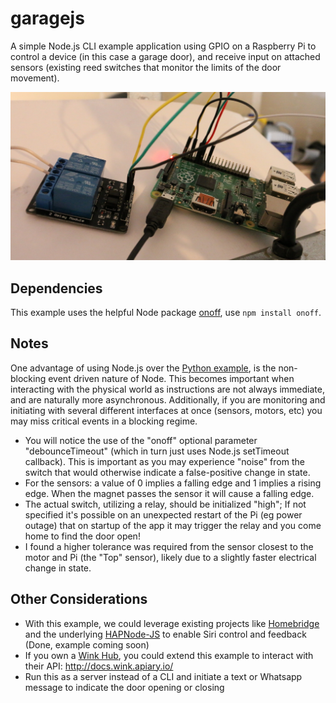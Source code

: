 # garagejs
A simple Node.js CLI example application using GPIO on a Raspberry Pi to control a device (in this case a garage door), 
and receive input on attached sensors (existing reed switches that monitor the limits of the door movement).  

![GaragePi](./img/GaragePiAndRelay.jpg?raw=true "Garage Pi and Relay")

## Dependencies
This example uses the helpful Node package [onoff](https://github.com/fivdi/onoff), use `npm install onoff`.

## Notes
One advantage of using Node.js over the [Python example](https://github.com/scoobyshi/garagepy), is the non-blocking event driven nature of Node.
This becomes important when interacting with the physical world as instructions are not always immediate, and are naturally more asynchronous.  Additionally, if 
you are monitoring and initiating with several different interfaces at once (sensors, motors, etc) you may miss critical events in a blocking regime.

- You will notice the use of the "onoff" optional parameter "debounceTimeout" (which in turn just uses Node.js setTimeout callback).  This is important 
as you may experience "noise" from the switch that would otherwise indicate a false-positive change in state.  
- For the sensors: a value of 0 implies a falling edge and 1 implies a rising edge.  When the magnet passes the sensor it will cause a falling edge.
- The actual switch, utilizing a relay, should be initialized "high"; If not specified it's possible on an unexpected restart of the Pi (eg power outage) that on startup of the app it may trigger the relay
and you come home to find the door open! 
- I found a higher tolerance was required from the sensor closest to the motor and Pi (the "Top" sensor), likely due to a slightly faster electrical change in state.

## Other Considerations
- With this example, we could leverage existing projects like [Homebridge](https://github.com/nfarina/homebridge) and the 
underlying [HAPNode-JS](https://github.com/KhaosT/HAP-NodeJS) to enable Siri control and feedback (Done, example coming soon)
- If you own a [Wink Hub](http://www.wink.com/products/wink-hub/), you could extend this example to interact with their API: http://docs.wink.apiary.io/
- Run this as a server instead of a CLI and initiate a text or Whatsapp message to indicate the door opening or closing
